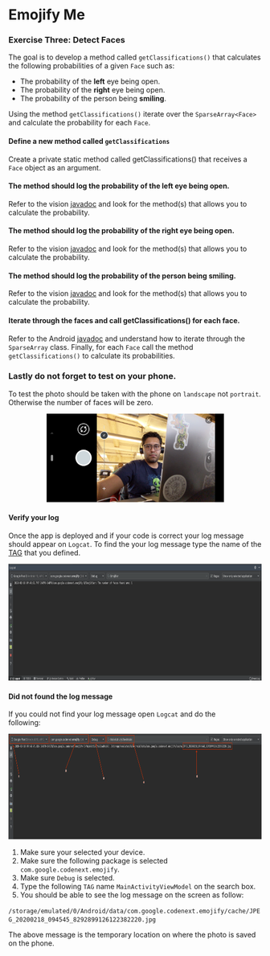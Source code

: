 # Emojify Me

### Exercise Three: Detect Faces
The goal is to develop a method called `getClassifications()` that
calculates the following probabilities of a given `Face` such as:
* The probability of the **left** eye being open.
* The probability of the **right** eye being open.
* The probability of the person being **smiling**.

Using the method `getClassifications()` iterate over the
`SparseArray<Face>` and calculate the probability for each `Face`.


#### Define a new method called `getClassifications`
Create a private static method called getClassifications() that receives
a `Face` object as an argument.

#### The method should log the probability of the left eye being open.
Refer to the vision [javadoc](https://developers.google.com/android/reference/com/google/android/gms/vision/face/Face)
and look for the method(s) that allows you to calculate the probability.

#### The method should log the probability of the right eye being open.
Refer to the vision [javadoc](https://developers.google.com/android/reference/com/google/android/gms/vision/face/Face)
and look for the method(s) that allows you to calculate the probability.

#### The method should log the probability of the person being smiling.
Refer to the vision [javadoc](https://developers.google.com/android/reference/com/google/android/gms/vision/face/Face)
and look for the method(s) that allows you to calculate the probability.

#### Iterate through the faces and call getClassifications() for each face.
Refer to the Android [javadoc](https://developer.android.com/reference/android/util/SparseArray)
and understand how to iterate through the `SparseArray` class. Finally,
for each `Face` call the method `getClassifications()` to calculate its
probabilities.

### Lastly do not forget to test on your phone.
To test the photo should be taken with the phone on `landscape` not
`portrait`. Otherwise the number of faces will be zero.

<p align="center">
    <img src="/resources/photo_demo.png" data-canonical-src="/images/photo_demo.png" width="353" height="176" />
</p>

#### Verify your log
Once the app is deployed and if your code is correct your log message
should appear on `Logcat`. To find the your log message type the name of
the [TAG](#define-a-log-tag) that you defined.

<p align="center">
    <img src="/resources/logcat.png" data-canonical-src="/images/logcat.png" width="819" height="232" />
</p>

#### Did not found the log message
If you could not find your log message open `Logcat` and do the  
following:

<p align="center">
    <img src="/resources/logcat_debug.png" data-canonical-src="/images/logcat_debug.png" width="820" height="210" />
</p>

1. Make sure your selected your device.
2. Make sure the following package is selected `com.google.codenext.emojify`.
3. Make sure `Debug` is selected.
4. Type the following `TAG` name `MainActivityViewModel` on the search box.
5. You should be able to see the log message on the screen as follow:

`/storage/emulated/0/Android/data/com.google.codenext.emojify/cache/JPEG_20200218_094545_8292899126122382220.jpg`

The above message is the temporary location on where the photo is saved  
on the phone.
